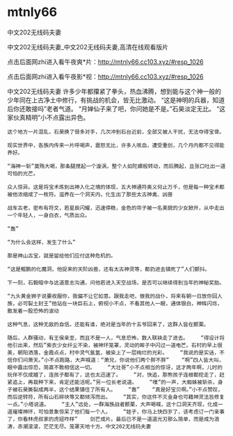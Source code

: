 # mtnly66
中文202无线码夫妻

中文202无线码夫妻_中文202无线码夫妻,高清在线观看版片

点击后面网zhi进入看午夜爽*片：http://mtnly66.cc103.xyz/#resp_1026

点击后面网zhi进入看午夜影*视：http://mtnly66.cc103.xyz/#resp_1026

中文202无线码夫妻    许多少年都攥紧了拳头，热血沸腾，想到能与这个神一般的少年同在上古净土中修行，有挑战的机会，皆无比激动。    “这是神明的兵器，知道后你还敢接吗”老者气道。    “月婵仙子来了吧，你问她是不是。”石昊淡定无比。    “这家伙真精明”小不点露出异色。

    这个地方一片混乱，石昊换了很多对手，几次冲到石台近前，全部又被人干扰，无法夺得宝骨。

    现实世界中，各族内传来一片呼喝声，震怒无比，许多人咳血，遭受重创，几个月内都不见得能养好。

    “海神一斩”莫殇大喝，那条腿搅起一个漩涡，整个人如陀螺般转动，而后腾起，且张口吐出一道可怕的光芒。

    众人惊异。这是将宝术炼到出神入化之境的体现，五大神通符奥义何止万千，但是每一种宝术都被他浓缩成了一枚符。滋养在一个洞天内，化生出了那些太古神禽、凶兽

    战车古老，密布有符文，若星辰闪耀，迅速停稳，金色的帘子被一名美貌的少女掀开，从中走出一个年轻人，一身白衣，气质出众。

    “轰”

    “为什么会这样，发生了什么”

    那是神山古宝，就是留给他们应付这种危机的。

    “这是鲲鹏的化魔洞，他捉来的天阶凶兽，还有太古神灵等，都扔进去镇死了”人们颤抖。

    下一刻，石毅暗中与这道意志沟通，问他若进入天空战场，是否可以继续得到当年的神秘奖励。

    “九头黄金狮子说要收服你，我偏不让它如意。跟我走吧，做我的战仆，将来有朝一日放你回人族，必可裂土封王”他站在一块巨石上，俯视小不点，不看其他人一眼，通体银白，神辉闪烁，散发着一股恐怖的波动

    这种气息，这种无敌的自信。还能有谁，绝对是当年的十五爷回来了，这群人皆在颤栗。

    随后，人群骚动，有王侯亲至，而且不是一人，气息恐怖，数人联袂走了进去。    “得设计将他引出来，然后”紫衣少女纤尘不染，被神环笼罩，灵动的眸子中闪过一道电芒。石村的早上很美，朝阳洒落，金霞点点，村中灵气氤氲，被染上了一层绚烂的光彩。    “我说的是实话，不信你们问萧天。”小不点跑路，大声喊道：“萧兄，你说他们两个胖不胖”    “啊”四人皆大叫，眼中露出惊恐，简直不敢相信这一切。    “大壮哥”小不点相当的惊讶，这才两年啊，儿时的玩伴不仅成婚了，连孩子都有了，这也太迅速了。    “对，快追，那熊孩子连根都挖走了，赶紧追上，再栽种下来，肯定还能活呢。”另一位长老说道。    “噗”的一声，大蜘蛛被斩杀，身子被石昊撕裂成两半，这个结果镇住了所有人。    “轰”    “真是好宝贝啊。”小不点赞叹，而后逆转符，所有山石碎块等又都倾泻而出。    “其实，你这件不灭金身也可藉神灵法旨修复一点。”小塔说道。    “主人”远处，一群海族战者颤栗，大声喝喊，这十口洞天齐现，化成一道璀璨神环，可怕景象惊呆了他们每一个人。    “娃子，你马上快四岁了，该考虑订一门亲事了，你看林虎叔家的虎妞咋样”    剑芒成片。最后已不是一道道光刃那么简单，而是成为浪涛，赤潮滚滚，茫茫无尽。笼罩天地十方。中文202无线码夫妻
